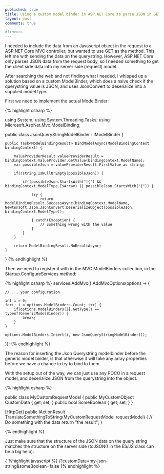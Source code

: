 ```yaml
---
published: true
title: Using a custom model binder in ASP.NET Core to parse JSON in GET request
layout: post
comments: true

#linenos
---
```

I needed to include the data from an Javascript object in the request to a ASP.NET Core MVC controller, but wanted to use GET as the method. This left me with sending the data on the querystring. However, ASP.NET Core only parses JSON data from the request body, so I needed something to get the client side data into my server side (request) model.

After searching the web and not finding what I needed, I whipped up a solution based on a custom ModelBinder, which does a naive check if the querystring value is JSON, and uses JsonConvert to deserialize into a supplied model type.

First we need to implement the actual ModelBinder:

{% highlight csharp %}

using System;
using System.Threading.Tasks;
using Microsoft.AspNet.Mvc.ModelBinding;

public class JsonQueryStringModelBinder : IModelBinder {

	public Task<ModelBindingResult> BindModelAsync(ModelBindingContext bindingContext) {

		ValueProviderResult valueProviderResult = bindingContext.ValueProvider.GetValue(bindingContext.ModelName);
		var possibleJson = valueProviderResult.FirstValue as string;

		if(!string.IsNullOrEmpty(possibleJson)) {

			if((possibleJson.StartsWith("[{") && bindingContext.ModelType.IsArray) || possibleJson.StartsWith("{")) {

				try {
					return ModelBindingResult.SuccessAsync(bindingContext.ModelName, Newtonsoft.Json.JsonConvert.DeserializeObject(possibleJson, bindingContext.ModelType));

				} catch(Exception) {
					// Something wrong with the value
				}
			}
		}

		return ModelBindingResult.NoResultAsync;
	}
}
{% endhighlight %}

Then we need to register it with in the MVC ModelBinders collection, in the Startup.ConfigureServices method:

{% highlight csharp %}
services.AddMvc().AddMvcOptions(options => {

	// ... your configuration

	int i = 0;
	for(; i < options.ModelBinders.Count; i++) {
		if(options.ModelBinders[i].GetType() == typeof(GenericModelBinder)) {
			break;
		}
	}

	options.ModelBinders.Insert(i, new JsonQueryStringModelBinder());
});
{% endhighlight %}

The reason for inserting the Json Querystring modelbinder before the generic model binder, is that otherwise it will take any array properties before we have a chance to try to bind to them.

With the setup out of the way, we can just use any POCO in a request model, and deserialize JSON from the querystring into the object.

{% highlight csharp %}

public class MyCustomRequestModel {
	public MyCustomObject CustomData { get; set; }
	public bool SomeBoolean { get; set; }
}

[HttpGet]
public IActionResult TranslateSomethingToString(MyCustomRequestModel requestModel) {
	// Do something with the data
	return "the result";
}

{% endhighlight %}

Just make sure that the structure of the JSON data on the query string matches the structure on the server side (toJSON() in the ES/JS class can be a big help).

{ %highlight javascript %}
/?customData=my-json-string&someBoolean=false
{% endhighlight %}
